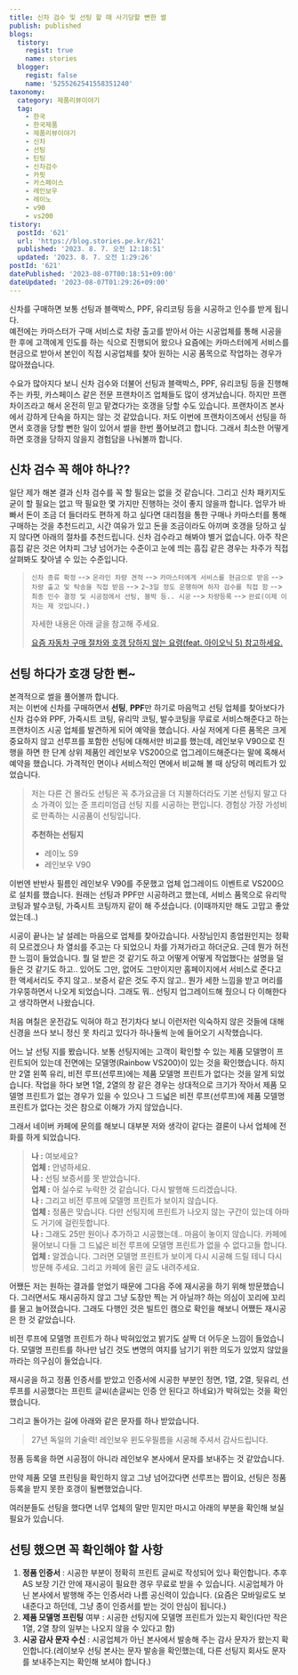 ```yaml
---
title: 신차 검수 및 선팅 할 때 사기당할 뻔한 썰
publish: published
blogs:
  tistory:
    regist: true
    name: stories
  blogger:
    regist: false
    name: '5255262541558351240'
taxonomy:
  category: 제품리뷰이야기
  tag:
    - 한국
    - 한국제품
    - 제품리뷰이야기
    - 신차
    - 선팅
    - 틴팅
    - 신차검수
    - 카핏
    - 카스페이스
    - 레인보우
    - 레이노
    - v90
    - vs200
tistory:
  postId: '621'
  url: 'https://blog.stories.pe.kr/621'
  published: '2023. 8. 7. 오전 12:18:51'
  updated: '2023. 8. 7. 오전 1:29:26'
postId: '621'
datePublished: '2023-08-07T00:18:51+09:00'
dateUpdated: '2023-08-07T01:29:26+09:00'
---
```


신차를 구매하면 보통 선팅과 블랙박스, PPF, 유리코팅 등을 시공하고 인수를 받게 됩니다.  
예전에는 카마스터가 구매 서비스로 차량 출고를 받아서 아는 시공업체를 통해 시공을 한 후에 고객에게 인도를 하는 식으로 진행되어 왔으나 요즘에는 카마스터에게 서비스를 현금으로 받아서 본인이 직접 시공업체를 찾아 원하는 시공 품목으로 작업하는 경우가 많아졌습니다.

수요가 많아지다 보니 신차 검수와 더불어 선팅과 블랙박스, PPF, 유리코팅 등을 진행해 주는 카핏, 카스페이스 같은 전문 프랜차이즈 업체들도 많이 생겨났습니다.
하지만 프랜차이즈라고 해서 온전히 믿고 맡겼다가는 호갱을 당할 수도 있습니다. 프랜차이즈 본사에서 강하게 단속을 하지는 않는 것 같았습니다.
저도 이번에 프랜차이즈에서 선팅을 하면서 호갱을 당할 뻔한 일이 있어서 썰을 한번 풀어보려고 합니다. 그래서 최소한 어떻게 하면 호갱을 당하지 않을지 경험담을 나눠볼까 합니다.

## 신차 검수 꼭 해야 하나??

일단 제가 해본 결과 신차 검수를 꼭 할 필요는 없을 것 같습니다. 그리고 신차 패키지도 굳이 할 필요는 없고 딱 필요한 몇 가지만 진행하는 것이 좋지 않을까 합니다.
업무가 바빠서 돈이 조금 더 들더라도 편하게 하고 싶다면 대리점을 통한 구매나 카마스터를 통해 구매하는 것을 추천드리고, 시간 여유가 있고 돈을 조금이라도 아끼며 호갱을 당하고 싶지 않다면 아래의 절차를 추천드립니다.
신차 검수라고 해봐야 별거 없습니다. 아주 작은 흠집 같은 것은 어차피 그냥 넘어가는 수준이고 눈에 띄는 흠집 같은 경우는 차주가 직접 살펴봐도 찾아낼 수 있는 수준입니다.

> `신차 종류 확정` --> `온라인 차량 견적` --> `카마스터에게 서비스를 현금으로 받음` --> `차량 출고 및 탁송을 직접 받음` --> `2~3일 정도 운행하며 하자 검수를 직접 함` --> `최종 인수 결정 및 시공점에서 선팅, 블박 등.. 시공` --> `차량등록` --> `완료(이제 이차는 제 것입니다.)`
>
> 자세한 내용은 아래 글을 참고해 주세요.
>
> [요즘 자동차 구매 절차와 호갱 당하지 않는 요령(feat. 아이오닉 5) 참고하세요.](https://blog.stories.pe.kr/620)

## 선팅 하다가 호갱 당한 뻔~

본격적으로 썰을 풀어볼까 합니다.  
저는 이번에 신차를 구매하면서 **선팅**, **PPF**만 하기로 마음먹고 선팅 업체를 찾아보다가 신차 검수와 PPF, 가죽시트 코팅, 유리막 코팅, 발수코팅을 무료로 서비스해준다고 하는 프랜차이즈 시공 업체를 발견하게 되어 예약을 했습니다. 사실 저에게 다른 품목은 크게 중요하지 않고 선루프를 포함한 선팅에 대해서만 비교를 했는데, 레인보우 V90으로 진행을 하면 한 단계 상위 제품인 레인보우 VS200으로 업그레이드해준다는 말에 혹해서 예약을 했습니다. 가격적인 면이나 서비스적인 면에서 비교해 볼 때 상당히 메리트가 있었습니다.

> 저는 다른 건 몰라도 선팅은 꼭 추가요금을 더 지불하더라도 기본 선팅지 말고 다소 가격이 있는 준 프리미엄급 선팅 지를 시공하는 편입니다. 경험상 가장 가성비로 만족하는 시공품이 선팅입니다.
>
> **추천하는 선팅지**
>
> - 레이노 S9
> - 레인보우 V90

이번엔 반반사 필름인 레인보우 V90를 주문했고 업체 업그레이드 이벤트로 VS200으로 설치를 했습니다. 원래는 선팅과 PPF만 시공하려고 했는데, 서비스 품목으로 유리막 코팅과 발수코팅, 가죽시트 코팅까지 같이 해 주셨습니다. (이때까지만 해도 고맙고 좋았었는데..)

시공이 끝나는 날 설레는 마음으로 업체를 찾아갔습니다. 사장님인지 종업원인지는 정확히 모르겠으나 차 열쇠를 주고는 다 되었으니 차를 가져가라고 하더군요. 근데 뭔가 허전한 느낌이 들었습니다. 뭘 덜 받은 것 같기도 하고 어떻게 어떻게 작업했다는 설명을 덜 들은 것 같기도 하고.. 있어도 그만, 없어도 그만이지만 홈페이지에서 서비스로 준다고 한 액세서리도 주지 않고.. 보증서 같은 것도 주지 않고.. 뭔가 세한 느낌을 받고 머리를 갸우뚱하면서 나오게 되었습니다. 그래도 뭐.. 선팅지 업그레이드해 줬으니 다 이해한다고 생각하면서 나왔습니다.

처음 며칠은 운전감도 익혀야 하고 전기차다 보니 이런저런 익숙하지 않은 것들에 대해 신경을 쓰다 보니 정신 못 차리고 있다가 하나둘씩 눈에 들어오기 시작했습니다.

어느 날 선팅 지를 봤습니다. 보통 선팅지에는 고객이 확인할 수 있는 제품 모델명이 프린트되어 있는데 전면에는 모델명(Rainbow VS200)이 있는 것을 확인했습니다. 하지만 2열 왼쪽 유리, 비전 루프(선루프)에는 제품 모델명 프린트가 없다는 것을 알게 되었습니다. 작업을 하다 보면 1열, 2열의 창 같은 경우는 상대적으로 크기가 작아서 제품 모델명 프린트가 없는 경우가 있을 수 있으나 그 드넓은 비전 루프(선루프)에 제품 모델명 프린트가 없다는 것은 참으로 이해가 가지 않았습니다.

그래서 네이버 카페에 문의를 해보니 대부분 저와 생각이 같다는 결론이 나서 업체에 전화를 하게 되었습니다.

> **나 :** 여보세요?  
> **업체 :** 안녕하세요.  
> **나 :** 선팅 보증서를 못 받았습니다.  
> **업체 :** 아 실수로 누락한 것 같습니다. 다시 발행해 드리겠습니다.  
> **나 :** 그리고 비전 루프에 모델명 프린트가 보이지 않습니다.  
> **업체 :** 정품은 맞습니다. 다만 선팅지에 프린트가 나오지 않는 구간이 있는데 아마도 거기에 걸린듯합니다.  
> **나 :** 그래도 25만 원이나 추가하고 시공했는데.. 마음이 놓이지 않습니다. 카페에 물어보니 다들 그 드넓은 비전 루프에 모델명 프린트가 없을 수 없다고들 합니다.  
> **업체 :** 알겠습니다. 그러면 모델명 프린트가 보이게 다시 시공해 드릴 테니 다시 방문해 주세요. 그리고 카페에 올린 글도 내려주세요.

어쨌든 저는 원하는 결과를 얻었기 때문에 그다음 주에 재시공을 하기 위해 방문했습니다. 그러면서도 재시공하지 않고 그냥 도장만 찍는 거 아닐까? 하는 의심이 꼬리에 꼬리를 물고 늘어졌습니다. 그래도 다행인 것은 빌트인 캠으로 확인을 해보니 어쨌든 재시공은 한 것 같았습니다.

비전 루프에 모델명 프린트가 하나 박혀있었고 밝기도 살짝 더 어두운 느낌이 들었습니다. 모델명 프린트를 하나만 남긴 것도 변명의 여지를 남기기 위한 의도가 있었지 않았을까라는 의구심이 들었습니다.

재시공을 하고 정품 인증서를 받았고 인증서에 시공한 부분인 정면, 1열, 2열, 뒷유리, 선루프를 시공했다는 프린트 글씨(손글씨는 인증 안 된다고 하네요)가 박혀있는 것을 확인했습니다.

그리고 돌아가는 길에 아래와 같은 문자를 하나 받았습니다.

> 27년 독일의 기술력! 레인보우 윈도우필름을 시공해 주셔서 감사드립니다.

정품 등록을 하면 시공점이 아니라 레인보우 본사에서 문자를 보내주는 것 같았습니다.

만약 제품 모델 프린팅을 확인하지 않고 그냥 넘어갔다면 선루프는 짭이요, 선팅은 정품 등록을 받지 못한 호갱이 될뻔했었습니다.

여러분들도 선팅을 했다면 너무 업체의 말만 믿지만 마시고 아래의 부분을 확인해 보실 필요가 있습니다.

## 선팅 했으면 꼭 확인해야 할 사항

1. **정품 인증서** : 시공한 부분이 정확히 프린트 글씨로 작성되어 있나 확인합니다. 추후 AS 보장 기간 안에 재시공이 필요한 경우 무료로 받을 수 있습니다. 시공업체가 아닌 본사에서 발행해 주는 인증서라 나름 공신력이 있습니다. (요즘은 모바일로도 보내준다고 하던데, 그냥 종이 인증서를 받는 것이 안심이 됩니다.)
2. **제품 모델명 프린팅** 여부 : 시공한 선팅지에 모델명 프린트가 있는지 확인(다만 작은 1열, 2열 창의 일부는 나오지 않을 수 있다고 함)
3. **시공 감사 문자 수신** : 시공업체가 아닌 본사에서 발송해 주는 감사 문자가 왔는지 확인합니다.(레이보우 선팅 본사는 문자 발송을 확인했는데, 다른 선팅지 회사도 문자를 보내주는지는 확인해 보셔야 합니다.)
